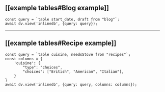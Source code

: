 
## [[example tables#Blog example]]

```dataviewjs
const query = `table start_date, draft from "blog"`;
await dv.view('inlinedb', {query: query});
```

---

## [[example tables#Recipe example]]


```dataviewjs
const query = `table cuisine, needsStove from "recipes"`;
const columns = {
	'cuisine': {
		"type": "choices",
		"choices": ["British", "American", "Italian"],
	}
}
await dv.view('inlinedb', {query: query, columns: columns});
```